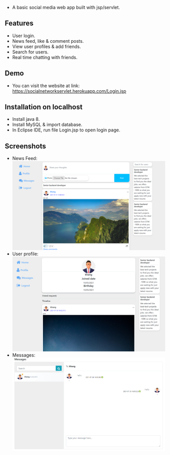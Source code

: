 - A basic social media web app built with jsp/servlet.

## Features
- User login.
- News feed, like & comment posts.
- View user profiles & add friends.
- Search for users.
- Real time chatting with friends.

## Demo
- You can visit the website at link: https://socialnetworkservlet.herokuapp.com/Login.jsp

## Installation on localhost
- Install java 8.
- Install MySQL & import database.
- In Eclipse IDE, run file Login.jsp to open login page.

## Screenshots
- News Feed:
![](screenshots/demo.png)
- User profile:
![](screenshots/demo_profile.png)
- Messages:
![](screenshots/demo_message.png)
